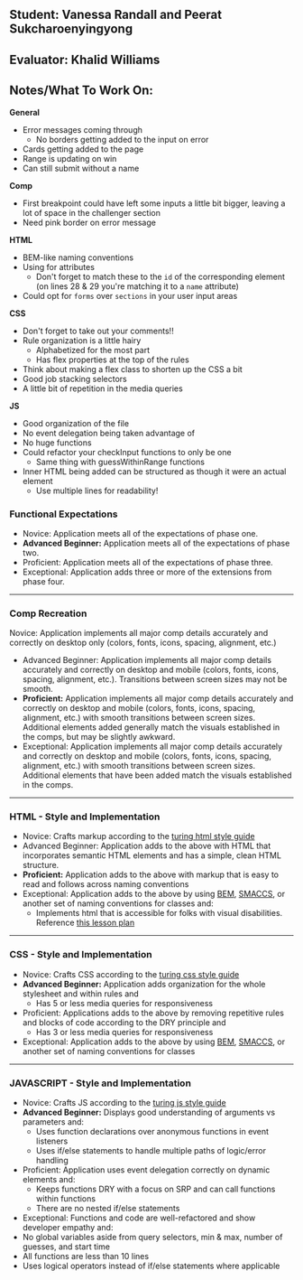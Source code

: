 ## Student: Vanessa Randall and Peerat Sukcharoenyingyong
## Evaluator: Khalid Williams
## Notes/What To Work On:

__General__
* Error messages coming through
  * No borders getting added to the input on error
* Cards getting added to the page
* Range is updating on win
* Can still submit without a name

__Comp__
* First breakpoint could have left some inputs a little bit bigger, leaving a lot of space in the challenger section
* Need pink border on error message

__HTML__
* BEM-like naming conventions
* Using for attributes
  * Don't forget to match these to the `id` of the corresponding element (on lines 28 & 29 you're matching it to a `name` attribute)
* Could opt for `forms` over `sections` in your user input areas


__CSS__
* Don't forget to take out your comments!!
* Rule organization is a little hairy
  * Alphabetized for the most part
  * Has flex properties at the top of the rules
* Think about making a flex class to shorten up the CSS a bit
* Good job stacking selectors
* A little bit of repetition in the media queries

__JS__
* Good organization of the file
* No event delegation being taken advantage of
* No huge functions
* Could refactor your checkInput functions to only be one
  * Same thing with guessWithinRange functions
* Inner HTML being added can be structured as though it were an actual element
  * Use multiple lines for readability!


### Functional Expectations

* Novice: Application meets all of the expectations of phase one.
* __Advanced Beginner:__ Application meets all of the expectations of phase two.
* Proficient: Application meets all of the expectations of phase three.
* Exceptional: Application adds three or more of the extensions from phase four.

------------------------------------------------------------------

### Comp Recreation

Novice: Application implements all major comp details accurately and correctly on desktop only (colors, fonts, icons, spacing, alignment, etc.)
* Advanced Beginner: Application implements all major comp details accurately and correctly on desktop and mobile (colors, fonts, icons, spacing, alignment,  etc.). Transitions between screen sizes may not be smooth.
* __Proficient:__ Application implements all major comp details accurately and correctly on desktop and mobile (colors, fonts, icons, spacing, alignment,  etc.) with smooth transitions between screen sizes. Additional elements added generally match the visuals established in the comps, but may be slightly awkward.
* Exceptional: Application implements all major comp details accurately and correctly on desktop and mobile (colors, fonts, icons, spacing, alignment,  etc.) with smooth transitions between screen sizes. Additional elements that have been added match the visuals established in the comps.

------------------------------------------------------------------

### HTML - Style and Implementation

* Novice: Crafts markup according to the [turing html style guide](https://github.com/turingschool-examples/html)
* Advanced Beginner: Application adds to the above with HTML that incorporates semantic HTML elements and has a simple, clean HTML structure.
* __Proficient:__ Application adds to the above with markup that is easy to read and follows across naming conventions
* Exceptional: Application adds to the above by using [BEM](http://getbem.com/), [SMACCS](https://smacss.com/), or another set of naming conventions for classes and:
    * Implements html that is accessible for folks with visual disabilities. Reference [this lesson plan](http://frontend.turing.io/lessons/floating/web-accessibility.html)

------------------------------------------------------------------

### CSS - Style and Implementation

* Novice: Crafts CSS according to the [turing css style guide](https://github.com/turingschool-examples/css)
* __Advanced Beginner:__ Application adds organization for the whole stylesheet and within rules and
  * Has 5 or less media queries for responsiveness
* Proficient: Applications adds to the above by removing repetitive rules and blocks of code according to the DRY principle and
  * Has 3 or less media queries for responsiveness
* Exceptional: Application adds to the above by using [BEM](http://getbem.com/), [SMACCS](https://smacss.com/), or another set of naming conventions for classes

------------------------------------------------------------------

### JAVASCRIPT - Style and Implementation

* Novice: Crafts JS according to the [turing js style guide](https://github.com/turingschool-examples/javascript/tree/master/es5)
* __Advanced Beginner:__ Displays good understanding of arguments vs parameters and:
  * Uses function declarations over anonymous functions in event listeners
  * Uses if/else statements to handle multiple paths of logic/error handling
* Proficient: Application uses event delegation correctly on dynamic elements and:
  * Keeps functions DRY with a focus on SRP and can call functions within functions
  * There are no nested if/else statements
*  Exceptional: Functions and code are well-refactored and show developer empathy and:
  * No global variables aside from query selectors, min & max, number of guesses, and start time
  * All functions are less than 10 lines
  * Uses logical operators instead of if/else statements where applicable
